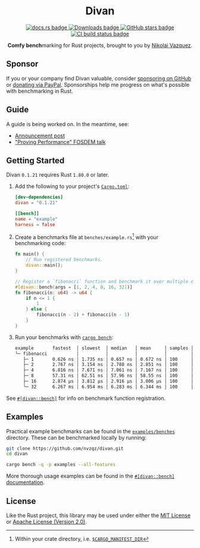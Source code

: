<div align="center">
    <h1>Divan</h1>
    <a href="https://docs.rs/divan">
        <img src="https://img.shields.io/crates/v/divan.svg?label=docs&color=blue&logo=rust" alt="docs.rs badge">
    </a>
    <a href="https://crates.io/crates/divan">
        <img src="https://img.shields.io/crates/d/divan.svg" alt="Downloads badge">
    </a>
    <a href="https://github.com/nvzqz/divan">
        <img src="https://img.shields.io/github/stars/nvzqz/divan.svg?style=flat&color=black" alt="GitHub stars badge">
    </a>
    <a href="https://github.com/nvzqz/divan/actions/workflows/ci.yml">
        <img src="https://github.com/nvzqz/divan/actions/workflows/ci.yml/badge.svg" alt="CI build status badge">
    </a>
    <p>
        <strong>Comfy bench</strong>marking for Rust projects, brought to you by
        <a href="https://nikolaivazquez.com">Nikolai Vazquez</a>.
    </p>
</div>

## Sponsor

If you or your company find Divan valuable, consider [sponsoring on
GitHub](https://github.com/sponsors/nvzqz) or [donating via
PayPal](https://paypal.me/nvzqz). Sponsorships help me progress on what's
possible with benchmarking in Rust.

## Guide

A guide is being worked on. In the meantime, see:
- [Announcement post](https://nikolaivazquez.com/blog/divan/)
- ["Proving Performance" FOSDEM talk](https://youtu.be/P87C4jNakGs)

## Getting Started

Divan `0.1.21` requires Rust `1.80.0` or later.

1. Add the following to your project's [`Cargo.toml`](https://doc.rust-lang.org/cargo/reference/manifest.html):

    ```toml
    [dev-dependencies]
    divan = "0.1.21"

    [[bench]]
    name = "example"
    harness = false
    ```

2. Create a benchmarks file at `benches/example.rs`[^1] with your benchmarking code:

    ```rust
    fn main() {
        // Run registered benchmarks.
        divan::main();
    }

    // Register a `fibonacci` function and benchmark it over multiple cases.
    #[divan::bench(args = [1, 2, 4, 8, 16, 32])]
    fn fibonacci(n: u64) -> u64 {
        if n <= 1 {
            1
        } else {
            fibonacci(n - 2) + fibonacci(n - 1)
        }
    }
    ```

3. Run your benchmarks with [`cargo bench`](https://doc.rust-lang.org/cargo/commands/cargo-bench.html):

    ```txt
    example       fastest  │ slowest  │ median   │ mean     │ samples │ iters
    ╰─ fibonacci           │          │          │          │         │
       ├─ 1       0.626 ns │ 1.735 ns │ 0.657 ns │ 0.672 ns │ 100     │ 819200
       ├─ 2       2.767 ns │ 3.154 ns │ 2.788 ns │ 2.851 ns │ 100     │ 204800
       ├─ 4       6.816 ns │ 7.671 ns │ 7.061 ns │ 7.167 ns │ 100     │ 102400
       ├─ 8       57.31 ns │ 62.51 ns │ 57.96 ns │ 58.55 ns │ 100     │ 12800
       ├─ 16      2.874 µs │ 3.812 µs │ 2.916 µs │ 3.006 µs │ 100     │ 200
       ╰─ 32      6.267 ms │ 6.954 ms │ 6.283 ms │ 6.344 ms │ 100     │ 100
    ```

See [`#[divan::bench]`][bench_attr] for info on benchmark function registration.

## Examples

Practical example benchmarks can be found in the [`examples/benches`](https://github.com/nvzqz/divan/tree/main/examples/benches)
directory. These can be benchmarked locally by running:

```sh
git clone https://github.com/nvzqz/divan.git
cd divan

cargo bench -q -p examples --all-features
```

More thorough usage examples can be found in the [`#[divan::bench]` documentation][bench_attr_examples].

## License

Like the Rust project, this library may be used under either the
[MIT License](https://github.com/nvzqz/divan/blob/main/LICENSE-MIT) or
[Apache License (Version 2.0)](https://github.com/nvzqz/divan/blob/main/LICENSE-APACHE).

[^1]: Within your crate directory, i.e. [`$CARGO_MANIFEST_DIR`](https://doc.rust-lang.org/cargo/reference/environment-variables.html#environment-variables-cargo-sets-for-crates)

[bench_attr]: https://docs.rs/divan/latest/divan/attr.bench.html
[bench_attr_examples]: https://docs.rs/divan/latest/divan/attr.bench.html#examples
